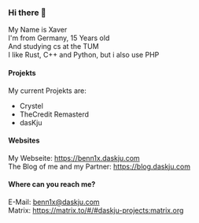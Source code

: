 ### Hi there 👋

My Name is Xaver\
I'm from Germany, 15 Years old\
And studying cs at the TUM\
I like Rust, C++ and Python, but i also use PHP

#### Projekts
My current Projekts are:
  - Crystel
  - TheCredit Remasterd
  - dasKju

#### Websites
My Webseite: https://benn1x.daskju.com \
The Blog of me and my Partner: https://blog.daskju.com 

#### Where can you reach me?
E-Mail: benn1x@daskju.com \
Matrix: https://matrix.to/#/#daskju-projects:matrix.org 
<!--
**Benn1x/Benn1x** is a ✨ _special_ ✨ repository because its `README.md` (this file) appears on your GitHub profile.

Here are some ideas to get you started:

- 🔭 I’m currently working on ...
- 🌱 I’m currently learning ...
- 👯 I’m looking to collaborate on ...
- 🤔 I’m looking for help with ...
- 💬 Ask me about ...
- 📫 How to reach me: ...
- 😄 Pronouns: ...
- ⚡ Fun fact: ...
-->
